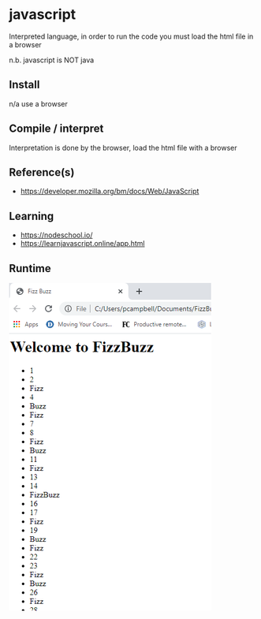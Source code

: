 # javascript

Interpreted language, in order to run the code you must load the html file in a browser

n.b. javascript is NOT java
## Install
n/a use a browser
## Compile / interpret
Interpretation is done by the browser, load the html file with a browser
## Reference(s)
* https://developer.mozilla.org/bm/docs/Web/JavaScript

## Learning
* https://nodeschool.io/
* https://learnjavascript.online/app.html

## Runtime
![loaded in chrome](js-runtime.PNG)
